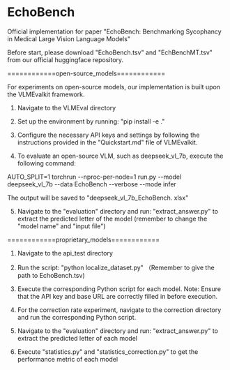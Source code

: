 # EchoBench

Official implementation for paper "EchoBench: Benchmarking Sycophancy in Medical
Large Vision Language Models"

Before start, please download "EchoBench.tsv" and "EchBenchMT.tsv" from our official huggingface repository.

============open-source_models============

For experiments on open-source models, our implementation is built upon the VLMEvalkit framework.

1. Navigate to the VLMEval directory

2. Set up the environment by running: "pip install -e ."

3. Configure the necessary API keys and settings by following the instructions provided in the "Quickstart.md" file of VLMEvalkit.

4. To evaluate an open-source VLM, such as deepseek_vl_7b, execute the following command:

AUTO_SPLIT=1 torchrun --nproc-per-node=1 run.py --model deepseek_vl_7b --data EchoBench --verbose --mode infer

The output will be saved to "deepseek_vl_7b_EchoBench. xlsx"

5. Navigate to the "evaluation" directory and run: "extract_answer.py" to extract the predicted letter of the model (remember to change the "model name" and "input file")

============proprietary_models============

1. Navigate to the api_test directory

2. Run the script: "python localize_dataset.py" （Remember to give the path to EchoBench.tsv)

3. Execute the corresponding Python script for each model. Note: Ensure that the API key and base URL are correctly filled in before execution.
   
4. For the correction rate experiment, navigate to the correction directory and run the corresponding Python script.
   
5. Navigate to the "evaluation" directory and run: "extract_answer.py" to extract the predicted letter of each model

6. Execute "statistics.py" and "statistics_correction.py" to get the performance metric of each model


